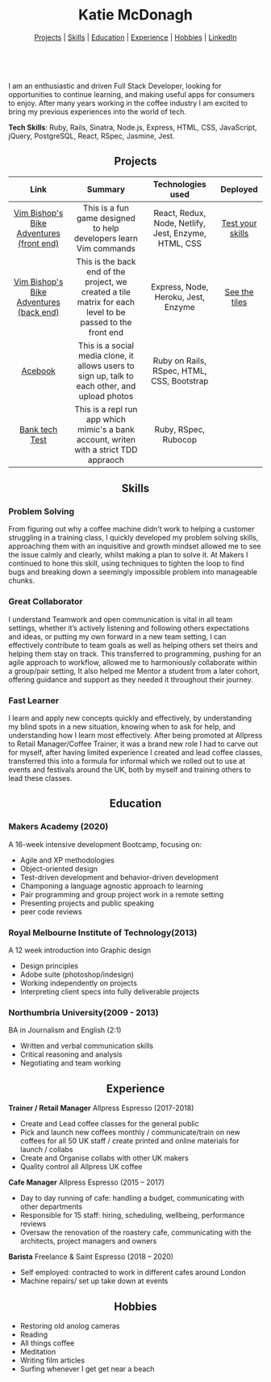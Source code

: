 <h1 align="center" >Katie McDonagh</h1>

<div align="center" >
<div align="center">


</div>

[Projects](#Projects) | [Skills](#skills) | [Education](#education) | [Experience](#experience) | [Hobbies](#hobbies) | [LinkedIn](https://www.linkedin.com/in/katie-mcdonagh-b436011b4/)
</div>
<br>
<div align="center">
<a href="https://sourcerer.io/katie-mcdonagh"><img src="https://img.shields.io/badge/Ruby-343%20commits-orange.svg" alt=""></a>
<a href="https://sourcerer.io/katie-mcdonagh"><img src="https://img.shields.io/badge/JavaScript-210%20commits-orange.svg" alt=""></a>
<a href="https://sourcerer.io/katie-mcdonagh"><img src="https://img.shields.io/badge/CSS-161%20commits-orange.svg" alt=""></a>
<a href="https://sourcerer.io/katie-mcdonagh"><img src="https://img.shields.io/badge/HTML-127%20commits-orange.svg" alt=""></a>
<a href="https://sourcerer.io/katie-mcdonagh"><img src="https://img.shields.io/badge/SQL-46%20commits-orange.svg" alt=""></a>
</div>
<br>
<div>

I am an enthusiastic and driven Full Stack Developer, looking for opportunities to continue learning, and making useful apps for consumers to enjoy. After many years working in the coffee industry I am excited to bring my previous experiences into the world of tech.

**Tech Skills**: Ruby, Rails, Sinatra, Node.js, Express, HTML, CSS, JavaScript, jQuery, PostgreSQL, React, RSpec, Jasmine, Jest.

</div>

<h2 align="center">Projects</h2>

| Link | Summary | Technologies used | Deployed |
| :---: | :---: | :---: | :---: |
|[ Vim Bishop's Bike Adventures (front end) ](https://github.com/Katie-McDonagh/invimcible_front_end)| This is a fun game designed to help developers learn Vim commands | React, Redux, Node, Netlify, Jest, Enzyme, HTML, CSS | [Test your skills](https://github.com/Katie-McDonagh/invimcible_front_end) |
|[ Vim Bishop's Bike Adventures (back end) ](https://github.com/Katie-McDonagh/invimcible_back_end)| This is the back end of the project, we created a tile matrix for each level to be passed to the front end | Express, Node, Heroku, Jest, Enzyme | [See the tiles](https://github.com/Katie-McDonagh/invimcible_back_end) 
|[ Acebook ]( https://github.com/Katie-McDonagh/acebook-bits-please)| This is a social media clone, it allows users to sign up, talk to each other, and upload photos | Ruby on Rails, RSpec, HTML, CSS, Bootstrap |  |
|[ Bank tech Test ](https://github.com/Katie-McDonagh/bank_tech_test_ruby) | This is a repl run app which mimic's a bank account, writen with a strict TDD appraoch | Ruby, RSpec, Rubocop | |

<h2 align="center" >Skills</h2>

### Problem Solving

From figuring out why a coffee machine didn’t work to helping a customer struggling in a training class, I quickly developed my problem solving skills, approaching them with an inquisitive and growth mindset allowed me to see the issue calmly and clearly, whilst making a plan to solve it.
At Makers I continued to hone this skill,  using techniques to tighten the loop to find bugs and breaking down a seemingly impossible problem into manageable chunks.


### Great Collaborator

I understand Teamwork and open communication is vital in all team settings, whether it’s actively listening and following others expectations and ideas, or putting my own forward in a new team setting, I can effectively contribute to team goals as well as helping others set theirs and helping them stay on track.
This transferred to programming, pushing for an agile approach to workflow, allowed me to harmoniously collaborate within a group/pair setting, It also helped me Mentor a student from a later cohort, offering guidance and support as they needed it throughout their journey.

### Fast Learner

I learn and apply new concepts quickly and effectively, by understanding my blind spots in a new situation, knowing when to ask for help, and understanding how I learn most effectively.
After being promoted at Allpress to Retail Manager/Coffee Trainer, it was a brand new role I had to carve out for myself, after having limited experience I  created and lead coffee classes,  transferred this into a formula for informal which we rolled out to use at events and  festivals  around the UK, both by myself and training others to lead these classes.

<h2 align="center">Education</h2>

### Makers Academy (2020)
A 16-week intensive development Bootcamp, focusing on:

 - Agile and XP methodologies
 - Object-oriented design
 - Test-driven development and behavior-driven development
 - Champoning a language agnostic approach to learning
 - Pair programming and group project work in a remote setting
 - Presenting projects and public speaking
 - peer code reviews


### Royal Melbourne Institute of Technology(2013)
A 12 week introduction into Graphic design 

- Design principles
- Adobe suite (photoshop/indesign)
- Working independently on projects
- Interpreting client specs into fully deliverable projects


### Northumbria University(2009 - 2013)
BA in Journalism and English (2:1) 

- Written and verbal communication skills
- Critical reasoning and analysis
- Negotiating and team working

<h2 align="center">Experience</h2>

**Trainer / Retail Manager** Allpress Espresso (2017-2018)

- Create and Lead coffee classes for the general public
- Pick and launch new coffees monthly / communicate/train on new coffees for all 50 UK staff / create printed and online materials for launch / collabs
- Create and Organise collabs with other UK makers 
- Quality control all Allpress UK coffee

**Cafe Manager** Allpress Espresso (2015 – 2017)

- Day to day running of cafe: handling a budget, communicating with other departments
- Responsible for 15 staff: hiring, scheduling, wellbeing,  performance reviews
- Oversaw the renovation of the roastery cafe, communicating with the architects, project managers and owners

 **Barista** Freelance & Saint Espresso (2018 – 2020)

- Self employed: contracted to work in different cafes around London
- Machine repairs/ set up take down at events

<h2 align="center">Hobbies</h2>

 - Restoring old anolog cameras
 - Reading 
 - All things coffee
 - Meditation
 - Writing film articles
 - Surfing whenever I get get near a beach 
